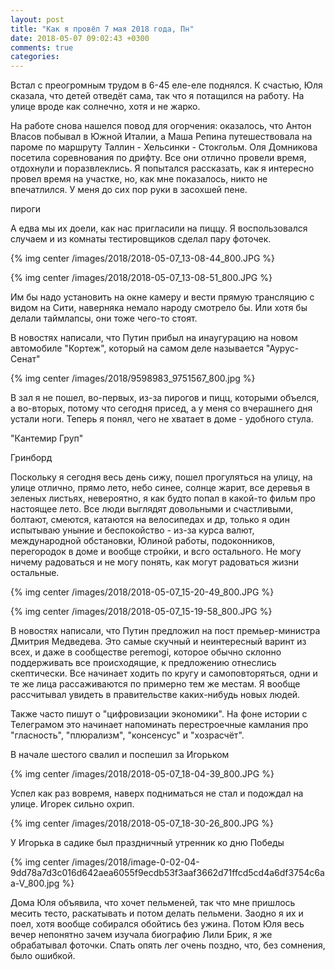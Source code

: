 ```yaml
---
layout: post
title: "Как я провёл 7 мая 2018 года, Пн"
date: 2018-05-07 09:02:43 +0300
comments: true
categories: 
---
```

Встал с преогромным трудом в 6-45 еле-еле поднялся. К счастью, Юля сказала, что детей отведёт сама, так что я потащился на работу. На улице вроде как солнечно, хотя и не жарко.

На работе снова нашелся повод для огорчения: оказалось, что Антон Власов побывал в Южной Италии, а Маша Репина путешествовала на пароме по маршруту Таллин - Хельсинки - Стокгольм. Оля Домникова посетила соревнования по дрифту. Все они отлично провели время, отдохнули и поразвлеклись. Я попытался рассказать, как я интересно провел время на участке, но, как мне показалось, никто не впечатлился. У меня до сих пор руки в засохшей пене.

пироги 

А едва мы их доели, как нас пригласили на пиццу. Я воспользовался случаем и из комнаты тестировщиков сделал пару фоточек.

{% img center /images/2018/2018-05-07_13-08-44_800.JPG %}

{% img center /images/2018/2018-05-07_13-08-51_800.JPG %}

Им бы надо установить на окне камеру и вести прямую трансляцию с видом на Сити, наверняка немало народу смотрело бы. Или хотя бы делали таймлапсы, они тоже чего-то стоят.

В новостях написали, что Путин прибыл на инаугурацию на новом автомобиле "Кортеж", который на самом деле называется "Аурус-Сенат"

{% img center /images/2018/9598983_9751567_800.jpg %}

В зал я не пошел, во-первых, из-за пирогов и пицц, которыми объелся, а во-вторых, потому что сегодня присед, а у меня со вчерашнего дня устали ноги. Теперь я понял, чего не хватает в доме - удобного стула.

"Кантемир Груп"

Гринборд

Поскольку я сегодня весь день сижу, пошел прогуляться на улицу, на улице отлично, прямо лето, небо синее, солнце жарит, все деревья в зеленых листьях, невероятно, я как будто попал в какой-то фильм про настоящее лето. Все люди выглядят довольными и счастливыми, болтают, смеются, катаются на велосипедах и др, только я один испытываю уныние и беспокойство - из-за курса валют, международной обстановки, Юлиной работы, подоконников, перегородок в доме и вообще стройки, и всго остального. Не могу ничему радоваться и не могу понять, как могут радоваться жизни остальные.

{% img center /images/2018/2018-05-07_15-20-49_800.JPG %}

{% img center /images/2018/2018-05-07_15-19-58_800.JPG %}

В новостях написали, что Путин предложил на пост премьер-министра Дмитрия Медведева. Это самые скучный и неинтересный варинт из всех, и даже в сообществе peremogi, которое обычно склонно поддерживать все происходящие, к предложению отнеслись скептически. Все начинает ходить по кругу и самоповторяться, одни и те же лица рассаживаются по примерно тем же местам. Я вообще рассчитывал увидеть в правительстве каких-нибудь новых людей.

Также часто пишут о "цифровизации экономики". На фоне истории с Телеграмом это начинает напоминать перестроечные камлания про "гласность", "плюрализм", "консенсус" и "хозрасчёт".

В начале шестого свалил и поспешил за Игорьком 

{% img center /images/2018/2018-05-07_18-04-39_800.JPG %}

Успел как раз вовремя, наверх подниматься не стал и подождал на улице. Игорек сильно охрип.

{% img center /images/2018/2018-05-07_18-30-26_800.JPG %}

У Игорька в садике был праздничный утренник ко дню Победы

{% img center /images/2018/image-0-02-04-9dd78a7d3c016d642aea6055f9ecdb53f3aaf3662d71ffcd5cd4a6df3754c6aa-V_800.jpg %}

Дома Юля объявила, что хочет пельменей, так что мне пришлось месить тесто, раскатывать и потом делать пельмени. Заодно я их и поел, хотя вообще собирался обойтись без ужина. Потом Юля весь вечер непонятно зачем изучала биографию Лили Брик, я же обрабатывал фоточки. Спать опять лег очень поздно, что, без сомнения, было ошибкой.